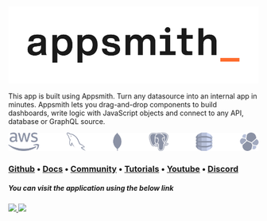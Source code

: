 ![](https://raw.githubusercontent.com/appsmithorg/appsmith/release/static/appsmith_logo_primary.png)

This app is built using Appsmith. Turn any datasource into an internal app in minutes. Appsmith lets you drag-and-drop components to build dashboards, write logic with JavaScript objects and connect to any API, database or GraphQL source.

![](https://raw.githubusercontent.com/appsmithorg/appsmith/release/static/images/integrations.png)

### [Github](https://github.com/appsmithorg/appsmith) • [Docs](https://docs.appsmith.com/?utm_source=github&utm_medium=social&utm_content=appsmith_docs&utm_campaign=null&utm_term=appsmith_docs) • [Community](https://community.appsmith.com/) • [Tutorials](https://github.com/appsmithorg/appsmith/tree/update/readme#tutorials) • [Youtube](https://www.youtube.com/appsmith) • [Discord](https://discord.gg/rBTTVJp)

##### You can visit the application using the below link

###### [![](https://assets.appsmith.com/git-sync/Buttons.svg) ](https://appsmith-git-fix-store-value-undefined-on-p-8d9122-get-appsmith.vercel.app/applications/62385770e2e3e942f7cdb921/pages/6304cd5e91379b663eeaf65c) [![](https://assets.appsmith.com/git-sync/Buttons2.svg)](https://appsmith-git-fix-store-value-undefined-on-p-8d9122-get-appsmith.vercel.app/applications/62385770e2e3e942f7cdb921/pages/6304cd5e91379b663eeaf65c/edit)
